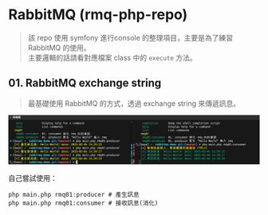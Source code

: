 # RabbitMQ (rmq-php-repo)

> 該 repo 使用 symfony 進行console 的整理項目，主要是為了練習 RabbitMQ 的使用。<br/>
> 主要邏輯的話請看對應檔案 class 中的 `execute` 方法。

## 01. RabbitMQ exchange string
> 最基礎使用 RabbitMQ 的方式，透過 exchange string 來傳遞訊息。

![image](./assets/01_exchange_string.png)

自己嘗試使用：
```shell
php main.php rmq01:producer # 產生訊息
php main.php rmq01:consumer # 接收訊息(消化)
```

